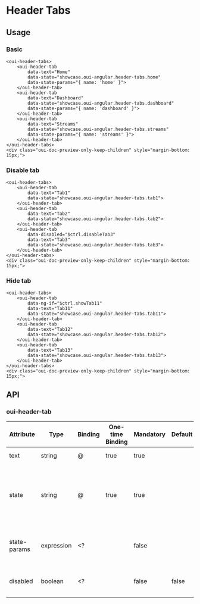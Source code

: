 
# Header Tabs

<component-status cx-design="complete" ux="complete"></component-status>

## Usage


### Basic
```html:preview
<oui-header-tabs>
    <oui-header-tab 
        data-text="Home" 
        data-state="showcase.oui-angular.header-tabs.home"
        data-state-params="{ name: 'home' }">
    </oui-header-tab>
    <oui-header-tab 
        data-text="Dashboard"
        data-state="showcase.oui-angular.header-tabs.dashboard"
        data-state-params="{ name: 'dashboard' }">
    </oui-header-tab>
    <oui-header-tab 
        data-text="Streams"
        data-state="showcase.oui-angular.header-tabs.streams"
        data-state-params="{ name: 'streams' }">
    </oui-header-tab>
</oui-header-tabs>
<div class="oui-doc-preview-only-keep-children" style="margin-bottom: 15px;">
```


### Disable tab
```html:preview
<oui-header-tabs>
    <oui-header-tab 
        data-text="Tab1" 
        data-state="showcase.oui-angular.header-tabs.tab1">
    </oui-header-tab>
    <oui-header-tab 
        data-text="Tab2"
        data-state="showcase.oui-angular.header-tabs.tab2">
    </oui-header-tab>
    <oui-header-tab 
        data-disabled="$ctrl.disableTab3"
        data-text="Tab3"
        data-state="showcase.oui-angular.header-tabs.tab3">
    </oui-header-tab>
</oui-header-tabs>
<div class="oui-doc-preview-only-keep-children" style="margin-bottom: 15px;">
```

### Hide tab
```html:preview
<oui-header-tabs>
    <oui-header-tab
        data-ng-if="$ctrl.showTab11" 
        data-text="Tab11" 
        data-state="showcase.oui-angular.header-tabs.tab11">
    </oui-header-tab>
    <oui-header-tab 
        data-text="Tab12"
        data-state="showcase.oui-angular.header-tabs.tab12">
    </oui-header-tab>
    <oui-header-tab
        data-text="Tab13"
        data-state="showcase.oui-angular.header-tabs.tab13">
    </oui-header-tab>
</oui-header-tabs>
<div class="oui-doc-preview-only-keep-children" style="margin-bottom: 15px;">
```




## API 

### oui-header-tab

| Attribute     | Type     | Binding | One-time Binding | Mandatory    | Default   | Description                               |
| ----          | ----     | ----    | ----             | ----      | ----      | ----                                      |
| text          | string   | @       | true             | true      |           | tab header text.                  |
| state         | string   | @       | true             | true      |           | route name associated with this tab. This rout gets activated on clicking this tab.              |
| state-params  |expression| <?      |                  | false     |           | route params associated with this route.              |
| disabled      | boolean  | <?      |                  | false     | false     | if set to true, tab will be disabled.                    |